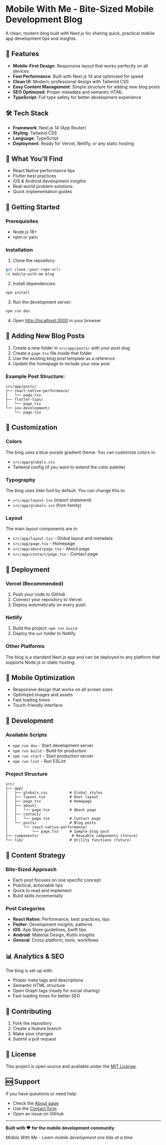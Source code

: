 # Mobile With Me - Bite-Sized Mobile Development Blog

A clean, modern blog built with Next.js for sharing quick, practical mobile app development tips and insights.

## 🚀 Features

- **Mobile-First Design**: Responsive layout that works perfectly on all devices
- **Fast Performance**: Built with Next.js 14 and optimized for speed
- **Clean UI**: Modern, professional design with Tailwind CSS
- **Easy Content Management**: Simple structure for adding new blog posts
- **SEO Optimized**: Proper metadata and semantic HTML
- **TypeScript**: Full type safety for better development experience

## 🛠️ Tech Stack

- **Framework**: Next.js 14 (App Router)
- **Styling**: Tailwind CSS
- **Language**: TypeScript
- **Deployment**: Ready for Vercel, Netlify, or any static hosting

## 📱 What You'll Find

- React Native performance tips
- Flutter best practices
- iOS & Android development insights
- Real-world problem solutions
- Quick implementation guides

## 🚀 Getting Started

### Prerequisites

- Node.js 18+ 
- npm or yarn

### Installation

1. Clone the repository:
```bash
git clone <your-repo-url>
cd mobile-with-me-blog
```

2. Install dependencies:
```bash
npm install
```

3. Run the development server:
```bash
npm run dev
```

4. Open [http://localhost:3000](http://localhost:3000) in your browser

## 📝 Adding New Blog Posts

1. Create a new folder in `src/app/posts/` with your post slug
2. Create a `page.tsx` file inside that folder
3. Use the existing blog post template as a reference
4. Update the homepage to include your new post

### Example Post Structure:
```
src/app/posts/
├── react-native-performance/
│   └── page.tsx
├── flutter-tips/
│   └── page.tsx
└── ios-development/
    └── page.tsx
```

## 🎨 Customization

### Colors
The blog uses a blue-purple gradient theme. You can customize colors in:
- `src/app/globals.css`
- Tailwind config (if you want to extend the color palette)

### Typography
The blog uses Inter font by default. You can change this in:
- `src/app/layout.tsx` (import statement)
- `src/app/globals.css` (font-family)

### Layout
The main layout components are in:
- `src/app/layout.tsx` - Global layout and metadata
- `src/app/page.tsx` - Homepage
- `src/app/about/page.tsx` - About page
- `src/app/contact/page.tsx` - Contact page

## 🚀 Deployment

### Vercel (Recommended)
1. Push your code to GitHub
2. Connect your repository to Vercel
3. Deploy automatically on every push

### Netlify
1. Build the project: `npm run build`
2. Deploy the `out` folder to Netlify

### Other Platforms
The blog is a standard Next.js app and can be deployed to any platform that supports Node.js or static hosting.

## 📱 Mobile Optimization

- Responsive design that works on all screen sizes
- Optimized images and assets
- Fast loading times
- Touch-friendly interface

## 🔧 Development

### Available Scripts

- `npm run dev` - Start development server
- `npm run build` - Build for production
- `npm run start` - Start production server
- `npm run lint` - Run ESLint

### Project Structure

```
src/
├── app/
│   ├── globals.css          # Global styles
│   ├── layout.tsx           # Root layout
│   ├── page.tsx             # Homepage
│   ├── about/
│   │   └── page.tsx         # About page
│   ├── contact/
│   │   └── page.tsx         # Contact page
│   └── posts/               # Blog posts
│       └── react-native-performance/
│           └── page.tsx     # Sample blog post
├── components/               # Reusable components (future)
└── lib/                     # Utility functions (future)
```

## 🎯 Content Strategy

### Bite-Sized Approach
- Each post focuses on one specific concept
- Practical, actionable tips
- Quick to read and implement
- Build skills incrementally

### Post Categories
- **React Native**: Performance, best practices, tips
- **Flutter**: Development insights, patterns
- **iOS**: App Store guidelines, Swift tips
- **Android**: Material Design, Kotlin insights
- **General**: Cross-platform, tools, workflows

## 📊 Analytics & SEO

The blog is set up with:
- Proper meta tags and descriptions
- Semantic HTML structure
- Open Graph tags (ready for social sharing)
- Fast loading times for better SEO

## 🤝 Contributing

1. Fork the repository
2. Create a feature branch
3. Make your changes
4. Submit a pull request

## 📄 License

This project is open source and available under the [MIT License](LICENSE).

## 🆘 Support

If you have questions or need help:
- Check the [About page](/about)
- Use the [Contact form](/contact)
- Open an issue on GitHub

---

**Built with ❤️ for the mobile development community**

*Mobile With Me - Learn mobile development one bite at a time*
